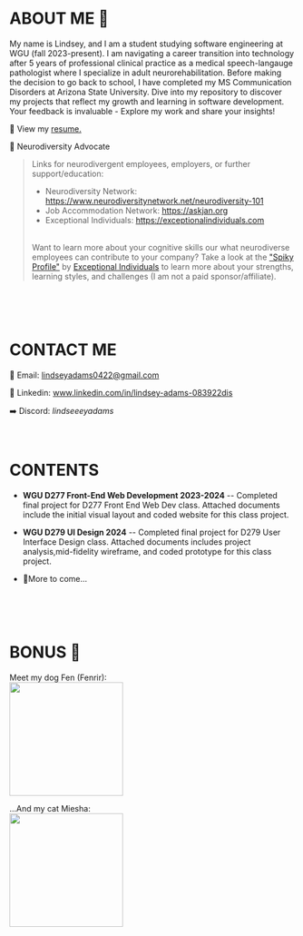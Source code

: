 # **ABOUT ME** 🌅
My name is Lindsey, and I am a student studying software engineering at WGU (fall 2023-present). I am navigating a career transition into technology after 5 years of professional clinical practice as a medical speech-langauge pathologist where I specialize in adult neurorehabilitation. Before making the decision to go back to school, I have completed my MS Communication Disorders at Arizona State University. Dive into my repository to discover my projects that reflect my growth and learning in software development. Your feedback is invaluable - Explore my work and share your insights!

💼 View my <a href="https://docs.google.com/document/d/16apGlyV-rfhVbw6ymIHxRNoz6J9Gpq9xghdgugXTL_w/edit?usp=sharing">resume.</a>

🧠 Neurodiversity Advocate 
>Links for neurodivergent employees, employers, or further support/education:
 >+ Neurodiversity Network: https://www.neurodiversitynetwork.net/neurodiversity-101
 >+ Job Accommodation Network: https://askjan.org
 >+ Exceptional Individuals: https://exceptionalindividuals.com
>  <br>
>Want to learn more about your cognitive skills our what neurodiverse employees can contribute to your company? Take a look at the <a href="https://exceptionalindividuals.com/candidates/neurodiversity-resources/spiky-profile/">"Spiky Profile"</a> by <a href="https://exceptionalindividuals.com">Exceptional Individuals</a> to learn more about your strengths, learning styles, and challenges (I am not a paid sponsor/affiliate). 
<br>
<br>
<br>

# **CONTACT ME**
📧 Email: lindseyadams0422@gmail.com

🔗 Linkedin: www.linkedin.com/in/lindsey-adams-083922dis

➡️ Discord: _lindseeeyadams_
<br>
<br>
<br>

# **CONTENTS**
+ **WGU D277 Front-End Web Development 2023-2024** -- Completed final project for D277 Front End Web Dev class. Attached documents include the initial visual layout and coded website for this class project. 

+ **WGU D279 UI Design 2024** -- Completed final project for D279 User Interface Design class. Attached documents includes project analysis,mid-fidelity wireframe, and coded prototype for this class project.

+ 📍More to come...
<br>
<br>
<br>

# **BONUS** 🌵 
Meet my dog Fen (Fenrir):
<br>
<img src="https://github.com/Lindsey-Adams/Portfolio/assets/154262747/2f9d1556-e88a-43a3-a8f8-6b326a45fd98" width="200">

...And my cat Miesha: 
<br>
<img src="https://github.com/Lindsey-Adams/Portfolio/assets/154262747/35824945-e12e-466d-92d0-5fc8e2e28e50" width="200">


